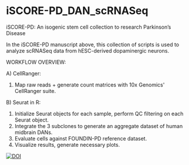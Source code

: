 # iSCORE-PD_DAN_scRNASeq

iSCORE-PD: An isogenic stem cell collection to research Parkinson’s Disease

In the iSCORE-PD manuscript above, this collection of scripts is used to analyze scRNASeq data from hESC-derived dopaminergic neurons.

WORKFLOW OVERVIEW: 

A) CellRanger:
  1) Map raw reads + generate count matrices with 10x Genomics' CellRanger suite.

B) Seurat in R:
  1) Initialize Seurat objects for each sample, perform QC filtering on each Seurat object.
  2) Integrate the 3 subclones to generate an aggregate dataset of human midbrain DANs.
  3) Evaluate cells against FOUNDIN-PD reference dataset.
  4) Visualize results, generate necessary plots.

[![DOI](https://zenodo.org/badge/741244123.svg)](https://zenodo.org/doi/10.5281/zenodo.10718769)
